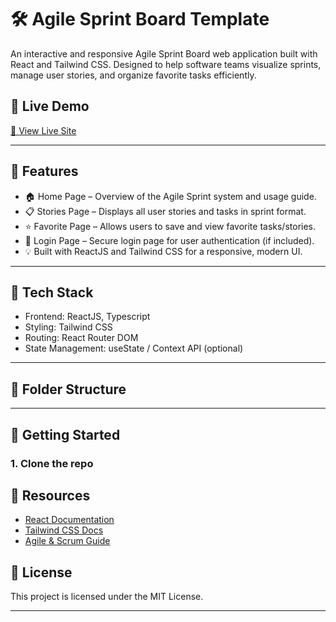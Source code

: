 # 🛠 Agile Sprint Board Template


An interactive and responsive Agile Sprint Board web application built with React and Tailwind CSS. Designed to help software teams visualize sprints, manage user stories, and organize favorite tasks efficiently.

## 🚀 Live Demo

[🔗 View Live Site](#)

---

## 📌 Features

- 🏠 Home Page – Overview of the Agile Sprint system and usage guide.
- 📋 Stories Page – Displays all user stories and tasks in sprint format.
- ⭐️ Favorite Page – Allows users to save and view favorite tasks/stories.
- 🔐 Login Page – Secure login page for user authentication (if included).
- 💡 Built with ReactJS and Tailwind CSS for a responsive, modern UI. 

---

## 🧱 Tech Stack

- Frontend: ReactJS, Typescript 
- Styling: Tailwind CSS
- Routing: React Router DOM
- State Management: useState / Context API (optional)

---

## 📁 Folder Structure


---

## 🧩 Getting Started

### 1. Clone the repo



## 📎 Resources
- [React Documentation](#)
- [Tailwind CSS Docs](#)
- [Agile & Scrum Guide](#)

## 📄 License
This project is licensed under the MIT License.

---
